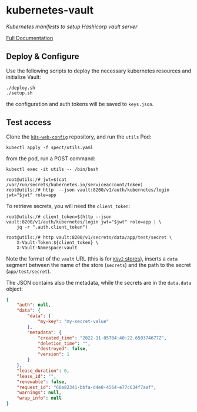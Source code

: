 # kubernetes-vault

*Kubernetes manifests to setup Hashicorp vault server*

[Full Documentation](https://devopscube.com/vault-in-kubernetes/)

## Deploy & Configure

Use the following scripts to deploy the necessary kubernetes resources and initialize Vault:

```
./deploy.sh
./setup.sh
```

the configuration and auth tokens will be saved to `keys.json`.

## Test access

Clone the [`k8s-web-config`](https://github.com/massenz/k8s-web-config) repository, and run the `utils` Pod:

```
kubectl apply -f spect/utils.yaml
```

from the pod, run a POST command:

```
kubectl exec -it utils -- /bin/bash

root@utils:/# jwt=$(cat /var/run/secrets/kubernetes.io/serviceaccount/token)
root@utils:/# http  --json vault:8200/v1/auth/kubernetes/login jwt="$jwt" role=app
```

To retrieve secrets, you will need the `client_token`:

```
root@utils:/# client_token=$(http --json vault:8200/v1/auth/kubernetes/login jwt="$jwt" role=app | \
    jq -r ".auth.client_token")

root@utils:/# http vault:8200/v1/secrets/data/app/test/secret \
    X-Vault-Token:${client_token} \
    X-Vault-Namespace:vault
```

Note the format of the `vault` URL (this is for [`KVv2` stores](https://developer.hashicorp.com/vault/api-docs/secret/kv/kv-v2#sample-request-3)),
inserts a `data` segment between the name of the store (`secrets`) and the path to the secret (`app/test/secret`).

The JSON contains also the metadata, while the secrets are in the `data.data` object:

```json
{
    "auth": null,
    "data": {
        "data": {
            "my-key": "my-secret-value"
        },
        "metadata": {
            "created_time": "2022-11-05T04:40:22.650374677Z",
            "deletion_time": "",
            "destroyed": false,
            "version": 1
        }
    },
    "lease_duration": 0,
    "lease_id": "",
    "renewable": false,
    "request_id": "60a82341-bbfa-d4e8-4564-e77c634f7aaf",
    "warnings": null,
    "wrap_info": null
}
```
